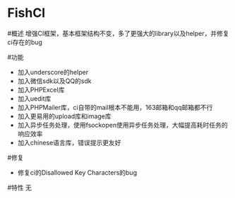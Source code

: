 FishCI
======

#概述
增强CI框架，基本框架结构不变，多了更强大的library以及helper，并修复ci存在的bug

#功能
* 加入underscore的helper
* 加入微信sdk以及QQ的sdk
* 加入PHPExcel库
* 加入uedit库
* 加入PHPMailer库，ci自带的mail根本不能用，163邮箱和qq邮箱都不行
* 加入更易用的upload库和image库
* 加入异步任务处理，使用fsockopen使用异步任务处理，大幅提高耗时任务的响应效率
* 加入chinese语言库，错误提示更友好

#修复
* 修复ci的Disallowed Key Characters的bug

#特性
无
